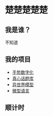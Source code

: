 # 楚楚楚楚楚

## 我是谁？
不知道

## 我的项目
* [手势数字化](NewAxis.html)
* [真心话题库](ssk.html)
* [异世界模型](shokai.md)
* [微型语言](https://github.com/vson8/vson8.github.io)

## 顺计时
<meta http-equiv="Content-Type" content="text/html; charset=utf-8" />
<div class="content">
<p id="p1"></p>
<p id="h1"></p>
<p id="p2"></p>
</div>
<title>顺计时</title>
<script>
function Spandays(d1,d2){
var daysList = [
0,
31,
31+28,
31+28+31,
31+28+31+30,
31+28+31+30+31,
31+28+31+30+31+30,
31+28+31+30+31+30+31,
31+28+31+30+31+30+31+31,
31+28+31+30+31+30+31+31+30,
31+28+31+30+31+30+31+31+30+31,
31+28+31+30+31+30+31+31+30+31+30
];
var lDaysList = [
0,
31,
31+29,
31+28+31,
31+28+31+30,
31+28+31+30+31,
31+28+31+30+31+30,
31+28+31+30+31+30+31,
31+28+31+30+31+30+31+31,
31+28+31+30+31+30+31+31+30,
31+28+31+30+31+30+31+31+30+31,
31+28+31+30+31+30+31+31+30+31+30
];

var a_d1 = d1.split("-");
var a_d2 = d2.split("-");
var y1 = a_d1[0];
var y2 = a_d2[0];
var m1 = a_d1[1];
var m2 = a_d2[1];
var ds1 = a_d1[2];
var ds2 = a_d2[2];
if(y1 % 4 !== 0){
	var re_ds1 = 365 - (Number(daysList[m1-1]) + Number(ds1));
	var re_ds2 = Number(daysList[m2-1]) + Number(ds2);
}else{
	var re_ds1 = 366 - (Number(lDaysList[m1-1]) + Number(ds1));
	var re_ds2 = Number(lDaysList[m2-1]) + Number(ds2);
}
var re_ds3 = (y2-y1-1)*365;
var re_days = Number(re_ds3)+Number(re_ds1)+Number(re_ds2);
return(re_days);
}
setInterval(function (){
var date = new Date();
var mainDate = date.getFullYear()+"-"+(Number(date.getMonth())+1)+"-"+date.getDate();
var spanDay = Spandays("2020-2-13",mainDate);
if((spanDay-1)%365===0)
	document.getElementById("p1").innerHTML = (spanDay/365) + "年前的今天，你们相识了。";
//Eggs
if(spanDay-1==520){
	document.getElementById("p1").innerHTML = "zch2020年3月29号写的程序：久违的第520天到了！！！";
}
if(spanDay-1==1314){
	document.getElementById("p1").innerHTML = "zch2020年3月29号写的程序：久违的第1314天到了！！！";
}
//Eggsend
var y = (spanDay/365).toFixed(2);
var mt = (spanDay/30).toFixed(2);
var h = date.getHours();
var m = date.getMinutes();
var s = date.getSeconds();
spanDay = (spanDay-1) + "日" + h + "时" + m + "分" + s + "秒";
document.getElementById("h1").innerHTML = spanDay;
document.getElementById("p2").innerHTML = "约" + y + "年，" + mt + "月";
},1000);
</script>
